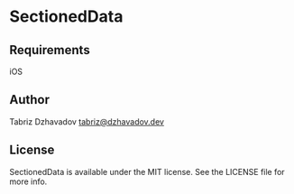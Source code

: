 # SectionedData

## Requirements

iOS

## Author

Tabriz Dzhavadov
tabriz@dzhavadov.dev

## License

SectionedData is available under the MIT license. See the LICENSE file for more info.
